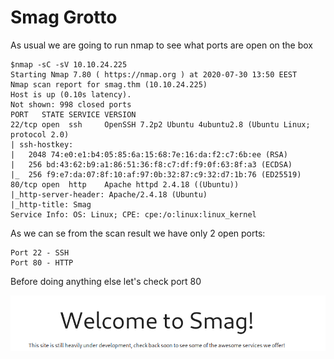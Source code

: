 # Smag Grotto
As usual we are going to run nmap to see what ports are open on the box
```
$nmap -sC -sV 10.10.24.225
Starting Nmap 7.80 ( https://nmap.org ) at 2020-07-30 13:50 EEST
Nmap scan report for smag.thm (10.10.24.225)
Host is up (0.10s latency).
Not shown: 998 closed ports
PORT   STATE SERVICE VERSION
22/tcp open  ssh     OpenSSH 7.2p2 Ubuntu 4ubuntu2.8 (Ubuntu Linux; protocol 2.0)
| ssh-hostkey: 
|   2048 74:e0:e1:b4:05:85:6a:15:68:7e:16:da:f2:c7:6b:ee (RSA)
|   256 bd:43:62:b9:a1:86:51:36:f8:c7:df:f9:0f:63:8f:a3 (ECDSA)
|_  256 f9:e7:da:07:8f:10:af:97:0b:32:87:c9:32:d7:1b:76 (ED25519)
80/tcp open  http    Apache httpd 2.4.18 ((Ubuntu))
|_http-server-header: Apache/2.4.18 (Ubuntu)
|_http-title: Smag
Service Info: OS: Linux; CPE: cpe:/o:linux:linux_kernel
```
As we can se from the scan result we have only 2 open ports:
```
Port 22 - SSH
Port 80 - HTTP
```
Before doing anything else let's check port 80

<img src="https://github.com/Linked989/Linked989.github.io/blob/master/Write-up/THM/images/http.png?raw=true" alt="http"/>


